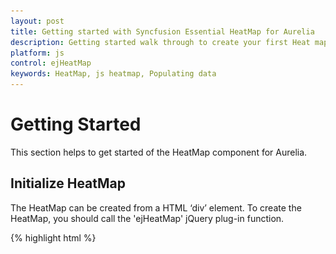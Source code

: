 ```yaml
---
layout: post
title: Getting started with Syncfusion Essential HeatMap for Aurelia
description: Getting started walk through to create your first Heat map.
platform: js
control: ejHeatMap
keywords: HeatMap, js heatmap, Populating data
---
```


# Getting Started

This section helps to get started of the HeatMap component for Aurelia. 

## Initialize HeatMap

The HeatMap can be created from a HTML ‘div’ element. To create the HeatMap, you should call the 'ejHeatMap' jQuery plug-in function.

{% highlight html %}

<template>
    <div>
        <ej-heat-map e-width="100%" id="heatmap"
                     e-color-mapping-collection.bind="colorMappingCollection"
                     e-is-responsive="true"
                     e-items-source.bind="itemsSource"
                     e-items-mapping.bind="itemsMapping">
        </ej-heat-map>
    </div>
			
{% endhighlight %}

### Prepare and Populate data

Populate product information in a collection called `ItemsSource`.

### Map data into HeatMap

Now data is ready, next we need to configure data source and map rows and columns to visualize. For that, need to prepare `ItemsMapping` add it in resource and set items source and mapping.
Next we can configure color range for these values using color mapping and also configure items mapping based on items source.
 
{% highlight javascript %}

export class BasicUse {
    constructor() {
        let itemSource = [];
        let columns = ["Vegie-spread", "Tofuaa", "Alice Mutton", "Konbu", "Fltemysost", "Perth Pasties", "Boston Crab Meat", "Raclette Courdavault"]
        for (var i = 0; i < columns.length; i++) {
            for (var j = 0; j < 8; j++) {
                var value = Math.floor((Math.random() * 100) + 1);
                itemSource.push({ ProductName: columns[i], Year: "Y"+(2011 + j), Value: value })
            }
        }; 
        let colorMappingCollection = [
          { value: 0, color: '#8ec8f8', label: { text: '0' } },
          { value: 100, color: '#0d47a1', label: { text: '100' } }
        ];
        this.colorMappingCollection = colorMappingCollection;
        this.itemsMapping = {
            column: { 'propertyName': 'ProductName', 'displayName': 'Product Name' },
            row: { 'propertyName': 'Year', 'displayName': 'Year' },
            value: { 'propertyName': 'Value' },
            columnMapping: [
                { 'propertyName': columns[0], 'displayName': columns[0] },
                { 'propertyName': columns[1], 'displayName': columns[1] },
                { 'propertyName': columns[2], 'displayName': columns[2] },
                { 'propertyName': columns[3], 'displayName': columns[3] },
                { 'propertyName': columns[4], 'displayName': columns[4] },
                { 'propertyName': columns[5], 'displayName': columns[5] },
                { 'propertyName': columns[6], 'displayName': columns[6] },
                { 'propertyName': columns[7], 'displayName': columns[7] },

            ],
            headerMapping: { 'propertyName': 'Year', 'displayName': 'Year' }
        };
        this.itemsSource = itemSource;
    }
}

{% endhighlight %}

![](Getting-Started_images/Getting-Started_img1.png)

## Initialize Legend

A legend control is used to represent range value in a gradient, create a legend with the same color mapping as shown below.
 
{% highlight html %}

<template>
    <div>
        <ej-heat-map-legend style="margin: 0 auto; text-align: center;" 
            id="heatmap_legend"
            e-height="50px"
            e-width="75%"
            e-showlabel="true"
            e-color-mapping-collection.bind="colorMappingCollection">
        </ej-heat-map-legend>
    </div>
</template>

{% endhighlight %}

{% highlight javascript %}
 
export class BasicUse {
    constructor() {
      let colorMappingCollection = [
        { value: 0, color: '#8ec8f8', label: { text: '0' } },
        { value: 100, color: '#0d47a1', label: { text: '100' } }
      ];
      this.colorMappingCollection = colorMappingCollection;
    }
}

{% endhighlight %}

![](Getting-Started_images/Getting-Started_img2.png)